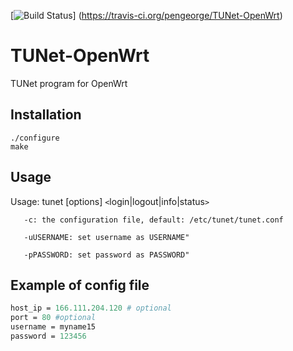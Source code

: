 [![Build Status](https://travis-ci.org/pengeorge/TUNet-OpenWrt.svg?branch=ubuntu12.04amd64)]
(https://travis-ci.org/pengeorge/TUNet-OpenWrt)

TUNet-OpenWrt
=============

TUNet program for OpenWrt

Installation
------------

```shell
./configure
make
```

Usage
-----

Usage: tunet [options] `<`login|logout|info|status`>`

       -c: the configuration file, default: /etc/tunet/tunet.conf

       -uUSERNAME: set username as USERNAME"

       -pPASSWORD: set password as PASSWORD"


Example of config file
----------------------

```perl
host_ip = 166.111.204.120 # optional  
port = 80 #optional  
username = myname15  
password = 123456  
```


